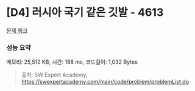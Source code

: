 # [D4] 러시아 국기 같은 깃발 - 4613 

[문제 링크](https://swexpertacademy.com/main/code/problem/problemDetail.do?contestProbId=AWQl9TIK8qoDFAXj) 

### 성능 요약

메모리: 25,512 KB, 시간: 188 ms, 코드길이: 1,032 Bytes



> 출처: SW Expert Academy, https://swexpertacademy.com/main/code/problem/problemList.do